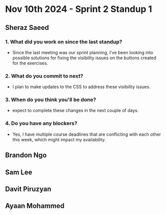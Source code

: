 # Nov 10th 2024 - Sprint 2 Standup 1

## Sheraz Saeed

### 1. What did you work on since the last standup?
- Since the last meeting was our sprint planning, I’ve been looking into possible solutions for fixing the visibility issues on the buttons created for the exercises.

### 2. What do you commit to next?
- I plan to make updates to the CSS to address these visibility issues.
  
### 3. When do you think you'll be done?
-  expect to complete these changes in the next couple of days.

### 4. Do you have any blockers?
- Yes, I have multiple course deadlines that are conflicting with each other this week, which might impact my availability.

## Brandon Ngo

## Sam Lee

## Davit Piruzyan

## Ayaan Mohammed
